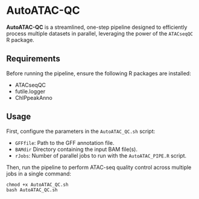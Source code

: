 # AutoATAC-QC
**AutoATAC-QC** is a streamlined, one-step pipeline designed to efficiently process multiple datasets in parallel, leveraging the power of the `ATACseqQC` R package.

## Requirements
Before running the pipeline, ensure the following R packages are installed:
* ATACseqQC
* futile.logger
* ChIPpeakAnno

## Usage
First, configure the parameters in the `AutoATAC_QC.sh` script:
* `GFFfile`: Path to the GFF annotation file.
* `BAMdir` Directory containing the input BAM file(s).
* `rJobs`: Number of parallel jobs to run with the `AutoATAC_PIPE.R` script.

Then, run the pipeline to perform ATAC-seq quality control across multiple jobs in a single command:

```{shell}
chmod +x AutoATAC_QC.sh
bash AutoATAC_QC.sh
```
